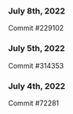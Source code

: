 ### July 8th, 2022

Commit #229102

### July 5th, 2022

Commit #314353


### July 4th, 2022

Commit #72281
